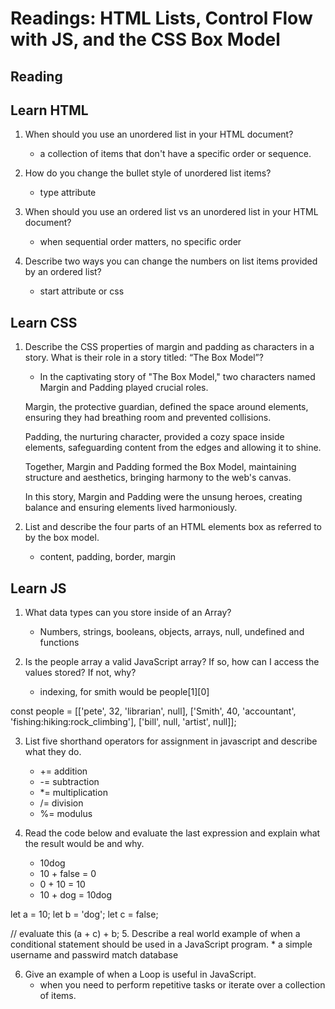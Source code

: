 # Readings: HTML Lists, Control Flow with JS, and the CSS Box Model

## Reading
## Learn HTML

1. When should you use an unordered list in your HTML document?
    * a collection of items that don't have a specific order or sequence.

2. How do you change the bullet style of unordered list items?
    * type attribute

3. When should you use an ordered list vs an unordered list in your HTML document?
    * when sequential order matters, no specific order

4. Describe two ways you can change the numbers on list items provided by an ordered list?
    * start attribute or css


## Learn CSS

1. Describe the CSS properties of margin and padding as characters in a story. What is their role in a story titled: “The Box Model”?
    * In the captivating story of "The Box Model," two characters named Margin and Padding played crucial roles.

    Margin, the protective guardian, defined the space around elements, ensuring they had breathing room and prevented collisions.

    Padding, the nurturing character, provided a cozy space inside elements, safeguarding content from the edges and allowing it to shine.

    Together, Margin and Padding formed the Box Model, maintaining structure and aesthetics, bringing harmony to the web's canvas.

    In this story, Margin and Padding were the unsung heroes, creating balance and ensuring elements lived harmoniously.

2. List and describe the four parts of an HTML elements box as referred to by the box model.
    * content, padding, border, margin


## Learn JS

1. What data types can you store inside of an Array?
    * Numbers, strings, booleans, objects, arrays, null, undefined and functions

2. Is the people array a valid JavaScript array? If so, how can I access the values stored? If not, why?
    * indexing, for smith would be people[1][0]


 const people = [['pete', 32, 'librarian', null], ['Smith', 40, 'accountant', 'fishing:hiking:rock_climbing'], ['bill', null, 'artist', null]];

3. List five shorthand operators for assignment in javascript and describe what they do.
    * += addition
    * -= subtraction
    * *= multiplication
    * /= division
    * %= modulus

4. Read the code below and evaluate the last expression and explain what the result would be and why.
    * 10dog
    * 10 + false = 0
    * 0 + 10 = 10
    * 10 + dog = 10dog


 let a = 10;
 let b = 'dog';
 let c = false;

 // evaluate this
 (a + c) + b;
5. Describe a real world example of when a conditional statement should be used in a JavaScript program.
    * a simple username and passwird match database

6. Give an example of when a Loop is useful in JavaScript.
    * when you need to perform repetitive tasks or iterate over a collection of items.
